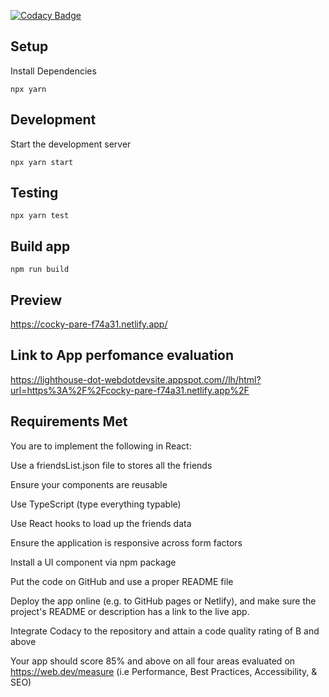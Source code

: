 [![Codacy Badge](https://app.codacy.com/project/badge/Grade/b7ce804861ac4e1daac767088844ad3e)](https://www.codacy.com/gh/ednut/1wa/dashboard?utm_source=github.com&utm_medium=referral&utm_content=ednut/1wa&utm_campaign=Badge_Grade)

## Setup

Install Dependencies

`npx yarn`

## Development

Start the development server

`npx yarn start`

## Testing

`npx yarn test`

## Build app

`npm run build`

## Preview

https://cocky-pare-f74a31.netlify.app/

## Link to App perfomance evaluation

https://lighthouse-dot-webdotdevsite.appspot.com//lh/html?url=https%3A%2F%2Fcocky-pare-f74a31.netlify.app%2F

## Requirements Met

You are to implement the following in React:

Use a friendsList.json file to stores all the friends

Ensure your components are reusable

Use TypeScript (type everything typable)

Use React hooks to load up the friends data

Ensure the application is responsive across form factors

Install a UI component via npm package

Put the code on GitHub and use a proper README file

Deploy the app online (e.g. to GitHub pages or Netlify), and make sure the project's README or description has a link to the live app.

Integrate Codacy to the repository and attain a code quality rating of B and above

Your app should score 85% and above on all four areas evaluated on https://web.dev/measure (i.e Performance, Best Practices, Accessibility, & SEO)
